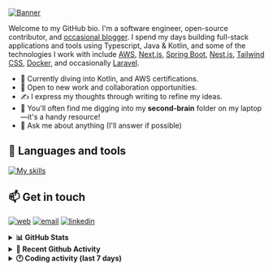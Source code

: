 [![Banner](https://raw.githubusercontent.com/wilfriedago/wilfriedago/main/assets/1.png)][website]

Welcome to my GitHub bio. I'm a software engineer, open-source contributor, and [occasional blogger][blog]. I spend my days building full-stack applications and tools using Typescript, Java & Kotlin, and some of the technologies I work with include [AWS](https://aws.amazon.com/fr/), [Next.js](https://nextjs.org/), [Spring Boot](https://spring.io/projects/spring-boot), [Nest.js](https://nestjs.com/), [Tailwind CSS](https://github.com/tailwindlabs/tailwindcss), [Docker](https://www.docker.com/), and occasionally [Laravel](https://laravel.com/).

- 🔭 Currently diving into Kotlin, and AWS certifications.
- 👯 Open to new work and collaboration opportunities.
- ✍️ I express my thoughts through writing to refine my ideas.
- 🧠 You'll often find me digging into my **second-brain** folder on my laptop—it's a handy resource!
- 💬 Ask me about anything (I'll answer if possible)

## 🎨 Languages and tools

[![My skills](https://skillicons.dev/icons?i=typescript,js,nodejs,nest,java,kotlin,spring,python,fastapi,django,aws,docker,vscode,idea,tailwind&perline=15)](https://wilfriedago.dev/about#skills)

## 📫 Get in touch
[![web](https://img.shields.io/badge/WEBSITE-12100E?logo=google-earth&color=282A36)][website]
[![email](https://img.shields.io/badge/MAIL-12100E?logo=mailgun&color=282A36)][mail]
[![linkedin](https://img.shields.io/badge/LINKEDIN-12100E?logo=linkedin&color=282A36)][linkedin]


<details>
  <summary><b>📊 GitHub Stats</b></summary>
	<br/>
	<p align="left">
		<img width="49.5%" src="https://github-readme-stats.vercel.app/api?username=wilfriedago&show_icons=true&count_private=true&title_color=10b981&icon_color=10b981&theme=react&hide_border=true" />
		<img width="49.5%" src="https://streak-stats.demolab.com/?user=wilfriedago&hide_border=true&theme=react&ring=10b981&fire=fff&currStreakNum=fff&sideLabels=10b981&currStreakLabel=10b981&sideNums=fff" />
	</p>
</details>

<details>
  <summary><b>📅 Recent Github Activity</b></summary>
	<br>

<!--RECENT_ACTIVITY:last_update-->
Last Updated: Saturday, March 15th, 2025, 4:17:12 AM
<!--RECENT_ACTIVITY:last_update_end-->

<!--RECENT_ACTIVITY:start-->
1. ⭐ Starred [johnbean393/Sidekick](https://github.com/johnbean393/Sidekick)<br>
2. ⭐ Starred [xpipe-io/xpipe](https://github.com/xpipe-io/xpipe)<br>
3. ⭐ Starred [stanford-oval/storm](https://github.com/stanford-oval/storm)<br>
4. ⭐ Starred [aidenybai/react-scan](https://github.com/aidenybai/react-scan)<br>
5. ⭐ Starred [joelkanyi/FocusBloom](https://github.com/joelkanyi/FocusBloom)<br>
<!--RECENT_ACTIVITY:end-->
</details>

<details>
  <summary><b>🕐 Coding activity (last 7 days)</b></summary>
	<br>

<!--START_SECTION:waka-->

```python
Total Time: 43 hrs 53 mins

Java              25 hrs 11 mins  ██████████████▒░░░░░░░░░░   57.17 %
TypeScript        8 hrs 58 mins   █████░░░░░░░░░░░░░░░░░░░░   20.36 %
JavaScript        1 hr 58 mins    █░░░░░░░░░░░░░░░░░░░░░░░░   04.49 %
XML               1 hr 33 mins    █░░░░░░░░░░░░░░░░░░░░░░░░   03.53 %
Text              20 mins         ▒░░░░░░░░░░░░░░░░░░░░░░░░   00.76 %
TSConfig          13 mins         ░░░░░░░░░░░░░░░░░░░░░░░░░   00.52 %
Kotlin            11 mins         ░░░░░░░░░░░░░░░░░░░░░░░░░   00.42 %
```

<!--END_SECTION:waka-->
</details>

[website]: https://wilfriedago.dev
[linkedin]: https://linkedin.com/in/wilfriedago
[blog]: https://wilfriedago.dev/blog
[mail]: mailto:me@wilfriedago.dev
